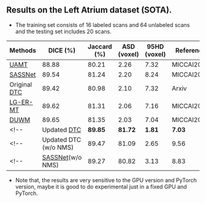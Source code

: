## Results on the Left Atrium dataset (SOTA).
* The training set consists of 16 labeled scans and 64 unlabeled scans and the testing set includes 20 scans.

|Methods|DICE (%) | Jaccard (%) | ASD (voxel) | 95HD (voxel)|Reference|Released Date|
|---|---|---|---|---|---|---|
|[UAMT](https://arxiv.org/pdf/1907.07034.pdf)|88.88|80.21|2.26|7.32|MICCAI2019|2019-10|
|[SASSNet](https://arxiv.org/pdf/2007.10732.pdf)|89.54|81.24|2.20|8.24|MICCAI2020|2020-07|
|Original [DTC](https://arxiv.org/pdf/2009.04448.pdf)|89.42|80.98|2.10|7.32|Arxiv|2020-09|
|[LG-ER-MT](https://link.springer.com/chapter/10.1007/978-3-030-59710-8_55)|89.62|81.31| 2.06| 7.16|MICCAI2020|2020-10|
[DUWM](https://link.springer.com/chapter/10.1007%2F978-3-030-59710-8_53)|89.65| 81.35| 2.03| 7.04|MICCAI2020|2020-10|
<!--|Updated [DTC](https://arxiv.org/pdf/2009.04448.pdf)|**89.85**|**81.72**|**1.81**|**7.03**|This repo|2020-10|-->
<!--|Updated DTC (w/o NMS)|89.47|81.09|2.65|9.56|Ours|2020-10|-->
<!--|[SASSNet](https://arxiv.org/pdf/2007.10732.pdf)(w/o NMS)|89.27|80.82|3.13|8.83|MICCAI2020|2020-07|-->
* Note that, the results are very sensitive to the GPU version and PyTorch version, maybe it is good to do experimental just in a fixed GPU and PyTorch.
